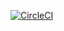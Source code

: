 [![CircleCI](https://circleci.com/gh/AnanasFoundation/smart-contracts.svg?style=svg)](https://circleci.com/gh/AnanasFoundation/smart-contracts)